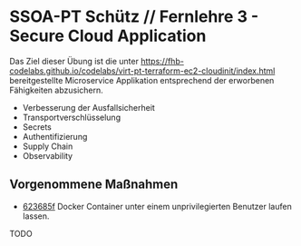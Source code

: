 # SSOA-PT Schütz // Fernlehre 3 - Secure Cloud Application

Das Ziel dieser Übung ist die unter https://fhb-codelabs.github.io/codelabs/virt-pt-terraform-ec2-cloudinit/index.html bereitgestellte Microservice Applikation entsprechend der erworbenen Fähigkeiten abzusichern.

- Verbesserung der Ausfallsicherheit
- Transportverschlüsselung
- Secrets
- Authentifizierung
- Supply Chain
- Observability

## Vorgenommene Maßnahmen

- [623685f](https://github.com/thomas2110781014/fhb-mcce-ssoapt-fernlehre3/commit/623685fc43b55ebc7614f4ab155dc2741158268a) Docker Container unter einem unprivilegierten Benutzer laufen lassen.

TODO
